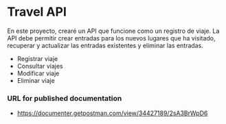 # Travel API
En este proyecto, crearé un API que funcione como un registro de viaje. La API debe 
permitir crear entradas para los nuevos lugares que ha visitado, recuperar y actualizar las entradas 
existentes y eliminar las entradas.

- Registrar viaje
- Consultar viajes
- Modificar viaje
- Eliminar viaje 

### URL for published documentation
- https://documenter.getpostman.com/view/34427189/2sA3BrWpD6

